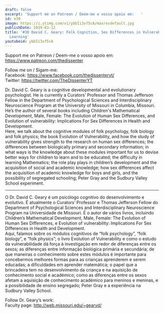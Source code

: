 ```yaml
---
draft: false
excerpt: 'Support me on Patreon / Deem-me o vosso apoio em:   '
id: e30
image: https://i.ytimg.com/vi/ybbIi3xf5cA/maxresdefault.jpg
publishDate: 2019-03-12
title: '#30 David C. Geary: Folk Cognition, Sex Differences in Vulnerability, Children''s
  Learning'
youtubeid: ybbIi3xf5cA
---
```

Support me on Patreon / Deem-me o vosso apoio em:   
https://www.patreon.com/thedissenter

Follow me on / Sigam-me:  
Facebook: https://www.facebook.com/thedissenteryt/  
Twitter: https://twitter.com/TheDissenterYT

Dr. David C. Geary is a cognitive developmental and evolutionary psychologist. He is currently a Curators’ Professor and Thomas Jefferson Fellow in the Department of Psychological Sciences and Interdisciplinary Neuroscience Program at the University of Missouri in Columbia, Missouri. He’s the author of several books including Children's Mathematical Development, Male, Female: The Evolution of Human Sex Differences, and Evolution of vulnerability: Implications For Sex Differences in Health and Development.   
Here, we talk about the cognitive modules of folk psychology, folk biology and folk physics; the book Evolution of Vulnerability, and how the study of vulnerability gives strength to the research on human sex differences; the differences between biologically primary and secondary information; in what ways is the knowledge about these modules important for us to devise better ways for children to learn and to be educated; the difficulty in learning Mathematics; the role play plays in children’s development and the acquisition of social and academic knowledge; how sex differences affect the acquisition of academic knowledge for boys and girls, and the possibility of segregated schooling; Peter Gray and the Sudbury Valley School experiment.

---

O Dr. David C. Geary é um psicólogo cognitivo do desenvolvimento e evolutivo. É atualmente o Curators’ Professor e Thomas Jefferson Fellow do Department of Psychological Sciences and Interdisciplinary Neuroscience Program na Universidade de Missouri. É o autor de vários livros, incluindo Children’s Mathematical Development, Male, Female: The Evolution of Human Sex Differences, e Evolution of vulnerability: Implications For Sex Differences in Health and Development.    
Aqui, falamos sobre os módulos cognitivos de “folk psychology”, “folk biology”, e “folk physics”; o livro Evolution of Vulnerability e como o estudo da vulnerabilidade dá força à investigação em redor de diferenças entre os sexos; as diferenças entre informação biológica primária e secundária; de que maneiras o conhecimento sobre estes módulos é importante para concebermos melhores formas para as crianças aprenderem e serem educadas; a dificuldades em aprender matemática; o papel que a brincadeira tem no desenvolvimento da criança e na aquisição de conhecimento social e académico; como as diferenças entre os sexos afetam a aquisição de conhecimento académico para meninos e meninas, e a possibilidade de ensino segregado; Peter Gray e a experiência na Sudbury Valley School.

Follow Dr. Geary’s work:  
Faculty page: http://web.missouri.edu/~gearyd/